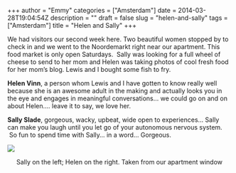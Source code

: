 +++
author = "Emmy"
categories = ["Amsterdam"]
date = 2014-03-28T19:04:54Z
description = ""
draft = false
slug = "helen-and-sally"
tags = ["Amsterdam"]
title = "Helen and Sally"
+++


We had visitors our second week here. Two beautiful women stopped by to check in and we went to the Noordemarkt right near our apartment. This food market is only open Saturdays.  Sally was looking for a full wheel of cheese to send to her mom and Helen was taking photos of cool fresh food for her mom’s blog. Lewis and I bought some fish to fry.

**Helen Vinn**, a person whom Lewis and I have gotten to know really well because she is an awesome adult in the making and actually looks you in the eye and engages in meaningful conversations… we could go on and on about Helen…. leave it to say, we love her.

**Sally Slade**, gorgeous, wacky, upbeat, wide open to experiences… Sally can make you laugh until you let go of your autonomous nervous system.  So fun to spend time with Sally… in a word… Gorgeous.

![](/images/2014/03/IMG_2718.jpg)

<center>Sally on the left; Helen on the right. Taken from our apartment window</center>


